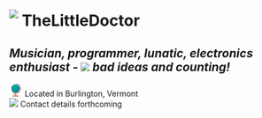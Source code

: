 
# <img src="https://datastream.page/logo512.png" style="display:inline-block; padding-top:10px;" height="30">  TheLittleDoctor
_Musician, programmer, lunatic, electronics enthusiast_ - <img src="https://github.com/user-attachments/assets/0c8e6316-8cc8-4271-a8ea-a8ad0b0c9ef4" height="15" style="display:inline;" /> _bad ideas and counting!_
-----
<img src="https://github.com/TheLittleDoc/TheLittleDoc/blob/main/output-onlinegiftools.gif?raw=true" height="24" style="display:inline;" /> Located in Burlington, Vermont  
<img src="https://github.com/user-attachments/assets/3c73a0f2-2d2b-4cdb-bc54-3c7d1778e3d1" height="24" style="display:inline;" /> Contact details forthcoming 
<!--
**TheLittleDoc/TheLittleDoc** is a ✨ _special_ ✨ repository because its `README.md` (this file) appears on your GitHub profile.

Here are some ideas to get you started:

- 🔭 I’m currently working on ...
- 🌱 I’m currently learning ...
- 👯 I’m looking to collaborate on ...
- 🤔 I’m looking for help with ...
- 💬 Ask me about ...
- 📫 How to reach me: ...
- 😄 Pronouns: ...
- ⚡ Fun fact: ...
-->
